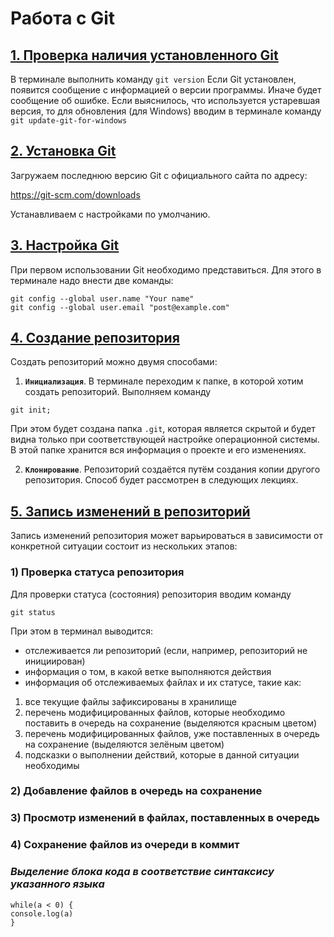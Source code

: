 # Работа с Git

## <u>1. Проверка наличия установленного Git</u>

В терминале выполнить команду `git version`
Если Git установлен, появится сообщение с информацией о версии программы. Иначе будет сообщение об ошибке. Если выяснилось, что используется устаревшая версия, то для обновления (для Windows) вводим в терминале команду `git update-git-for-windows`

## <u>2. Установка Git</u>

Загружаем последнюю версию Git с официального сайта по адресу:

https://git-scm.com/downloads

Устанавливаем с настройками по умолчанию.

## <u>3. Настройка Git</u>

При первом использовании Git необходимо представиться. Для этого в терминале надо внести две команды:

```
git config --global user.name "Your name"
git config --global user.email "post@example.com"
```

## <u>4. Создание репозитория</u>

Создать репозиторий можно двумя способами:

1. **`Инициализация`**. В терминале переходим к папке, в которой хотим создать репозиторий. Выполняем команду

```
git init;
```

При этом будет создана папка `.git`, которая является скрытой и будет видна только при соответствующей настройке операционной системы.
В этой папке хранится вся информация о проекте и его изменениях.

2. **`Клонирование`**. Репозиторий создаётся путём создания копии другого репозитория. Способ будет рассмотрен в следующих лекциях.

## <u>5. Запись изменений в репозиторий</u>

Запись изменений репозитория может варьироваться в зависимости от конкретной ситуации состоит из нескольких этапов:

### 1) Проверка статуса репозитория

Для проверки статуса (состояния) репозитория вводим команду

```
git status
```

При этом в терминал выводится:

- отслеживается ли репозиторий (если, например, репозиторий не инициирован)
- информация о том, в какой ветке выполняются действия
- информация об отслеживаемых файлах и их статусе, такие как:

1. все текущие файлы зафиксированы в хранилище
2. перечень модифицированных файлов, которые необходимо поставить в очередь на сохранение (выделяются красным цветом)
3. перечень модифицированных файлов, уже поставленных в очередь на сохранение (выделяются зелёным цветом)
4. подсказки о выполнении действий, которые в данной ситуации необходимы

### 2) Добавление файлов в очередь на сохранение

### 3) Просмотр изменений в файлах, поставленных в очередь

### 4) Сохранение файлов из очереди в коммит

### _Выделение блока кода в соответствие синтаксису указанного языка_

```JS
while(a < 0) {
console.log(a)
}
```
